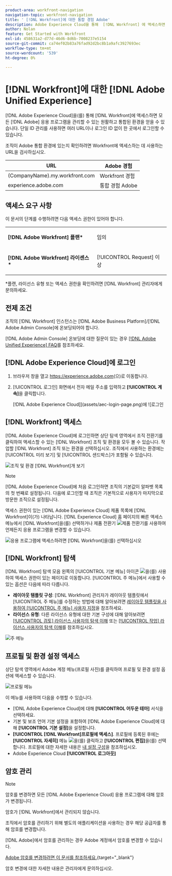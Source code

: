 ```yaml
---
product-area: workfront-navigation
navigation-topic: workfront-navigation
title: ' [!DNL Workfront]에 대한 통합 경험 Adobe'
description: Adobe Experience Cloud을 통해  [!DNL Workfront] 에 액세스하면 모든 Adobe 애플리케이션을 관리할 수 있는 원활하고 통합된 환경을 얻을 수 있습니다.
author: Nolan
feature: Get Started with Workfront
exl-id: 458631a2-d77d-46d6-8d6b-7008237e5154
source-git-commit: ca74ef02b83a76fad92d2bc8b1a9afc3927693ec
workflow-type: tm+mt
source-wordcount: '539'
ht-degree: 0%

---
```


# [!DNL Workfront]에 대한 [!DNL Adobe Unified Experience]

[!DNL Adobe Experience Cloud]을(를) 통해 [!DNL Workfront]에 액세스하면 모든 [!DNL Adobe] 응용 프로그램을 관리할 수 있는 원활하고 통합된 환경을 얻을 수 있습니다. 단일 ID 관리를 사용하면 여러 URL이나 로그인 ID 없이 한 곳에서 로그인할 수 있습니다.

조직이 Adobe 통합 환경에 있는지 확인하려면 Workfront에 액세스하는 데 사용하는 URL을 검사하십시오.

| URL | Adobe 경험 |
|------------|------------|
| (CompanyName).my.workfront.com | Workfront 경험 |
| experience.adobe.com | 통합 경험 Adobe |

## 액세스 요구 사항

이 문서의 단계를 수행하려면 다음 액세스 권한이 있어야 합니다.

<table style="table-layout:auto"> 
 <col> 
 <col> 
 <tbody> 
  <tr> 
   <td role="rowheader"><strong>[!DNL Adobe Workfront] 플랜*</strong></td> 
   <td> <p>임의</p> </td> 
  </tr> 
  <tr> 
   <td role="rowheader"><strong>[!DNL Adobe Workfront] 라이센스*</strong></td> 
   <td> <p>[!UICONTROL Request] 이상</p> </td> 
  </tr> 
 </tbody> 
</table>

&#42;플랜, 라이선스 유형 또는 액세스 권한을 확인하려면 [!DNL Workfront] 관리자에게 문의하세요.

## 전제 조건

조직의 [!DNL Workfront] 인스턴스는 [!DNL Adobe Business Platform]/[!DNL Adobe Admin Console]에 온보딩되어야 합니다.

[!DNL Adobe Admin Console] 온보딩에 대한 질문이 있는 경우 [[!DNL Adobe Unified Experience] FAQ](/help/quicksilver/workfront-basics/navigate-workfront/workfront-navigation/unified-experience-faq.md/)를 참조하세요.

## [!DNL Adobe Experience Cloud]에 로그인

1. 브라우저 창을 열고 <https://experience.adobe.com>(으)로 이동합니다.
1. [!UICONTROL 로그인] 화면에서 전자 메일 주소를 입력하고 **[!UICONTROL 계속]**&#x200B;을 클릭합니다.

   [!DNL Adobe Experience Cloud]](assets/aec-login-page.png)에 ![로그인

## [!DNL Workfront] 액세스

[!DNL Adobe Experience Cloud]에 로그인하면 상단 탐색 영역에서 조직 전환기를 클릭하여 액세스할 수 있는 [!DNL Workfront] 조직 및 환경을 모두 볼 수 있습니다. 작업할 [!DNL Workfront] 조직 또는 환경을 선택하십시오. 조직에서 사용하는 환경에는 [!UICONTROL 미리 보기] 및 [!UICONTROL 샌드박스]가 포함될 수 있습니다.

![조직 및 환경 [!DNL Workfront]개 보기](assets/aec-view-all-orgs.png)

>[!NOTE]
>
>[!DNL Adobe Experience Cloud]에 처음 로그인하면 조직의 기본값이 알파벳 목록의 첫 번째로 설정됩니다. 다음에 로그인할 때 조직은 기본적으로 사용자가 마지막으로 방문한 조직으로 설정됩니다.

액세스 권한이 있는 [!DNL Adobe Experience Cloud] 제품 목록에 [!DNL Workfront]이(가) 나타납니다. [!DNL Experience Cloud] 홈 페이지의 빠른 액세스 메뉴에서 [!DNL Workfront]을(를) 선택하거나 제품 전환기 ![제품 전환기](assets/main-menu-icon.png)를 사용하여 언제든지 응용 프로그램을 변경할 수 있습니다.

![응용 프로그램에 액세스하려면 [!DNL Workfront]을(를) 선택하십시오](assets/aec-product-switcher.png)

## [!DNL Workfront] 탐색

[!DNL Workfront] 탐색 모음 왼쪽의 [!UICONTROL 기본 메뉴] 아이콘 ![](assets/main-menu-icon-left-nav.png)을(를) 사용하여 액세스 권한이 있는 페이지로 이동합니다. [!UICONTROL 주 메뉴]에서 사용할 수 있는 옵션은 다음에 따라 다릅니다.

* **레이아웃 템플릿 구성**: [!DNL Workfront] 관리자가 레이아웃 템플릿에서 [!UICONTROL 주 메뉴]를 수정하는 방법에 대해 알아보려면 [레이아웃 템플릿을 사용하여 [!UICONTROL 주 메뉴] 사용자 지정](/help/quicksilver/administration-and-setup/customize-workfront/use-layout-templates/customize-main-menu.md)을 참조하세요.
* **라이선스 유형**: 다른 라이선스 유형에 대한 기본 구성에 대해 알아보려면 [[!UICONTROL 검토] 라이선스 사용자의 탐색 이해](/help/quicksilver/workfront-basics/navigate-workfront/workfront-navigation/reviewer-global-navigation-bar.md) 또는 [[!UICONTROL 작업] 라이선스 사용자의 탐색 이해](/help/quicksilver/workfront-basics/navigate-workfront/workfront-navigation/worker-global-navigation-bar.md)를 참조하십시오.

![주 메뉴](assets/main-menu-options-left-nav.png)

## 프로필 및 환경 설정 액세스

상단 탐색 영역에서 Adobe 계정 메뉴(프로필 사진)를 클릭하여 프로필 및 환경 설정 옵션에 액세스할 수 있습니다.

![프로필 메뉴](assets/aec-profile-picture-menu.png)

이 메뉴를 사용하여 다음을 수행할 수 있습니다.

* [!DNL Adobe Experience Cloud]에 대해 **[!UICONTROL 어두운 테마]** 서식을 선택하세요.
* 기본 및 보조 언어 기본 설정을 포함하여 [!DNL Adobe Experience Cloud]에 대해 **[!UICONTROL 기본 설정]**&#x200B;을 설정합니다.
* **[!UICONTROL [!DNL Workfront]프로필에 액세스]**. 프로필에 등록된 후에는 **[!UICONTROL 자세히]** 메뉴 ![](assets/more-icon.png)을(를) 클릭하고 **[!UICONTROL 편집]**&#x200B;을(를) 선택합니다. 프로필에 대한 자세한 내용은 [내 설정 구성](/help/quicksilver/workfront-basics/manage-your-account-and-profile/configuring-your-user-profile/configure-my-settings.md)을 참조하십시오.
* Adobe Experience Cloud **[!UICONTROL 로그아웃]**

## 암호 관리

>[!NOTE]
>
>암호를 변경하면 모든 [!DNL Adobe Experience Cloud] 응용 프로그램에 대해 암호가 변경됩니다.

암호가 [!DNL Workfront]에서 관리되지 않습니다.

조직에서 암호를 관리하기 위해 별도의 애플리케이션을 사용하는 경우 해당 공급자를 통해 암호를 변경합니다.

[!DNL Adobe]에서 암호를 관리하는 경우 Adobe 계정에서 암호를 변경할 수 있습니다.

[Adobe 암호를 변경하려면 이 문서를 참조하세요.](https://helpx.adobe.com/manage-account/using/change-or-reset-password.html){target="_blank"}

암호 변경에 대한 자세한 내용은 관리자에게 문의하십시오.
